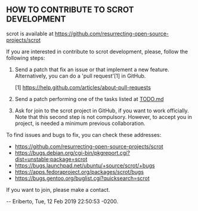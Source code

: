 ## HOW TO CONTRIBUTE TO SCROT DEVELOPMENT

scrot is available at https://github.com/resurrecting-open-source-projects/scrot

If you are interested in contribute to scrot development, please, follow
the following steps:

1. Send a patch that fix an issue or that implement a new feature.
   Alternatively, you can do a 'pull request'[1] in GitHub.

   [1] https://help.github.com/articles/about-pull-requests

2. Send a patch performing one of the tasks listed at [TODO.md](TODO.md)

3. Ask for join to the scrot project in GitHub, if you want to work
   officially. Note that this second step is not compulsory. However,
   to accept you in project, is needed a minimum previous collaboration.


To find issues and bugs to fix, you can check these addresses:

   - https://github.com/resurrecting-open-source-projects/scrot
   - https://bugs.debian.org/cgi-bin/pkgreport.cgi?dist=unstable;package=scrot
   - https://bugs.launchpad.net/ubuntu/+source/scrot/+bugs
   - https://apps.fedoraproject.org/packages/scrot/bugs
   - https://bugs.gentoo.org/buglist.cgi?quicksearch=scrot

If you want to join, please make a contact.

  -- Eriberto, Tue, 12 Feb 2019 22:50:53 -0200.
